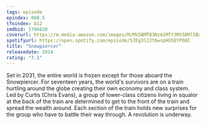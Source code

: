 ```yaml
---
tags: episode
epindex: 060.5
tfoindex: b12
imdbid: 1706620
coverurl: https://m.media-amazon.com/images/M/MV5BMTQ3NzA1MTY3MV5BMl5BanBnXkFtZTgwNzE2Mzg5MTE@._V1_SY300_CR0,0,202,300_.jpg
spotifyurl: https://open.spotify.com/episode/5JEg3l2Jt6wspHX5EYP0dC
title: "Snowpiercer"
releasedate: 2014
rating: "7.1"
---
```


Set in 2031, the entire world is frozen except for those aboard the Snowpiercer. For seventeen years, the world's survivors are on a train hurtling around the globe creating their own economy and class system. Led by Curtis (Chris Evans), a group of lower-class citizens living in squalor at the back of the train are determined to get to the front of the train and spread the wealth around. Each section of the train holds new surprises for the group who have to battle their way through. A revolution is underway.